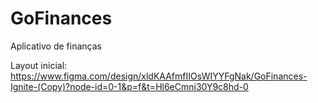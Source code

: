 # GoFinances
Aplicativo de finanças

Layout inicial:
https://www.figma.com/design/xldKAAfmfIIOsWIYYFgNak/GoFinances-Ignite-(Copy)?node-id=0-1&p=f&t=Hl6eCmni30Y9c8hd-0

